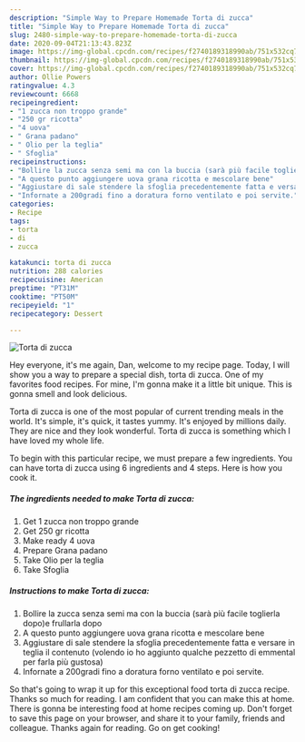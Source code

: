 ```yaml
---
description: "Simple Way to Prepare Homemade Torta di zucca"
title: "Simple Way to Prepare Homemade Torta di zucca"
slug: 2480-simple-way-to-prepare-homemade-torta-di-zucca
date: 2020-09-04T21:13:43.823Z
image: https://img-global.cpcdn.com/recipes/f2740189318990ab/751x532cq70/torta-di-zucca-recipe-main-photo.jpg
thumbnail: https://img-global.cpcdn.com/recipes/f2740189318990ab/751x532cq70/torta-di-zucca-recipe-main-photo.jpg
cover: https://img-global.cpcdn.com/recipes/f2740189318990ab/751x532cq70/torta-di-zucca-recipe-main-photo.jpg
author: Ollie Powers
ratingvalue: 4.3
reviewcount: 6668
recipeingredient:
- "1 zucca non troppo grande"
- "250 gr ricotta"
- "4 uova"
- " Grana padano"
- " Olio per la teglia"
- " Sfoglia"
recipeinstructions:
- "Bollire la zucca senza semi ma con la buccia (sarà più facile toglierla dopo)e frullarla dopo"
- "A questo punto aggiungere uova grana ricotta e mescolare bene"
- "Aggiustare di sale stendere la sfoglia precedentemente fatta e versare in teglia il contenuto (volendo io ho aggiunto qualche pezzetto di emmental per farla più gustosa)"
- "Infornate a 200gradi fino a doratura forno ventilato e poi servite."
categories:
- Recipe
tags:
- torta
- di
- zucca

katakunci: torta di zucca 
nutrition: 288 calories
recipecuisine: American
preptime: "PT31M"
cooktime: "PT50M"
recipeyield: "1"
recipecategory: Dessert

---
```



![Torta di zucca](https://img-global.cpcdn.com/recipes/f2740189318990ab/751x532cq70/torta-di-zucca-recipe-main-photo.jpg)

Hey everyone, it's me again, Dan, welcome to my recipe page. Today, I will show you a way to prepare a special dish, torta di zucca. One of my favorites food recipes. For mine, I'm gonna make it a little bit unique. This is gonna smell and look delicious.

Torta di zucca is one of the most popular of current trending meals in the world. It's simple, it's quick, it tastes yummy. It's enjoyed by millions daily. They are nice and they look wonderful. Torta di zucca is something which I have loved my whole life.




To begin with this particular recipe, we must prepare a few ingredients. You can have torta di zucca using 6 ingredients and 4 steps. Here is how you cook it.

<!--inarticleads1-->

##### The ingredients needed to make Torta di zucca:

1. Get 1 zucca non troppo grande
1. Get 250 gr ricotta
1. Make ready 4 uova
1. Prepare  Grana padano
1. Take  Olio per la teglia
1. Take  Sfoglia




<!--inarticleads2-->

##### Instructions to make Torta di zucca:

1. Bollire la zucca senza semi ma con la buccia (sarà più facile toglierla dopo)e frullarla dopo
1. A questo punto aggiungere uova grana ricotta e mescolare bene
1. Aggiustare di sale stendere la sfoglia precedentemente fatta e versare in teglia il contenuto (volendo io ho aggiunto qualche pezzetto di emmental per farla più gustosa)
1. Infornate a 200gradi fino a doratura forno ventilato e poi servite.




So that's going to wrap it up for this exceptional food torta di zucca recipe. Thanks so much for reading. I am confident that you can make this at home. There is gonna be interesting food at home recipes coming up. Don't forget to save this page on your browser, and share it to your family, friends and colleague. Thanks again for reading. Go on get cooking!
